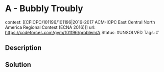 # A - Bubbly Troubly

contest: [[CFICPC/101196/101196|2016-2017 ACM-ICPC East Central North America Regional Contest (ECNA 2016)]]
url: https://codeforces.com/gym/101196/problem/A
Status: #UNSOLVED
Tags: #

## Description

## Solution

